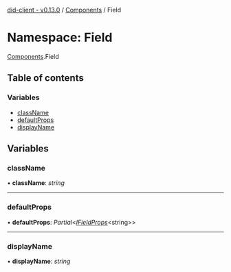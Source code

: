[did-client - v0.13.0](../README.md) / [Components](components.md) / Field

# Namespace: Field

[Components](components.md).Field

## Table of contents

### Variables

- [className](components.field.md#classname)
- [defaultProps](components.field.md#defaultprops)
- [displayName](components.field.md#displayname)

## Variables

### className

• **className**: *string*

___

### defaultProps

• **defaultProps**: *Partial*<[*IFieldProps*](../interfaces/components.ifieldprops.md)<string\>\>

___

### displayName

• **displayName**: *string*
